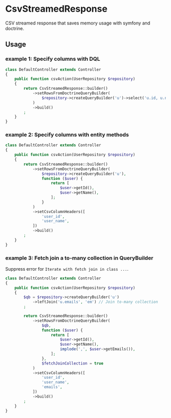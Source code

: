 # CsvStreamedResponse

CSV streamed response that saves memory usage with symfony and doctrine.

## Usage

### example 1: Specify columns with DQL

```php
class DefaultController extends Controller
{
    public function csvAction(UserRepository $repository)
    {
        return CsvStreamedResponse::builder()
            ->setRowsFromDoctrineQueryBuilder(
                $repository->createQueryBuilder('u')->select('u.id, u.name')
            )
            ->build()
        ;
    }
}
```

### example 2: Specify columns with entity methods

```php
class DefaultController extends Controller
{
    public function csvAction(UserRepository $repository)
    {
        return CsvStreamedResponse::builder()
            ->setRowsFromDoctrineQueryBuilder(
                $repository->createQueryBuilder('u'),
                function ($user) {
                    return [
                        $user->getId(),
                        $user->getName(),
                    ];
                }
            )
            ->setCsvColumnHeaders([
                'user_id',
                'user_name',
            ])
            ->build()
        ;
    }
}
```

### example 3: Fetch join a to-many collection in QueryBuilder

Suppress error for `Iterate with fetch join in class ...`.

```php
class DefaultController extends Controller
{
    public function csvAction(UserRepository $repository)
    {
        $qb = $repository->createQueryBuilder('u')
            ->leftJoin('u.emails', 'em') // Join to-many collection
        ;

        return CsvStreamedResponse::builder()
            ->setRowsFromDoctrineQueryBuilder(
                $qb,
                function ($user) {
                    return [
                        $user->getId(),
                        $user->getName(),
                        implode(',', $user->getEmails()),
                    ];
                },
                $fetchJoinCollection = true
            )
            ->setCsvColumnHeaders([
                'user_id',
                'user_name',
                'emails',
            ])
            ->build()
        ;
    }
}
```
